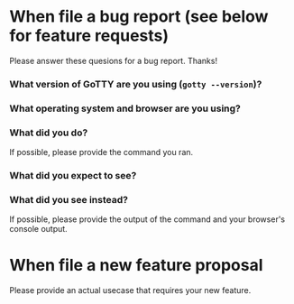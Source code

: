 # When file a bug report (see below for feature requests)

Please answer these quesions for a bug report. Thanks!

### What version of GoTTY are you using (`gotty --version`)?

### What operating system and browser are you using?

### What did you do?

If possible, please provide the command you ran.

### What did you expect to see?

### What did you see instead?

If possible, please provide the output of the command and your browser's console
output.

# When file a new feature proposal

Please provide an actual usecase that requires your new feature.
